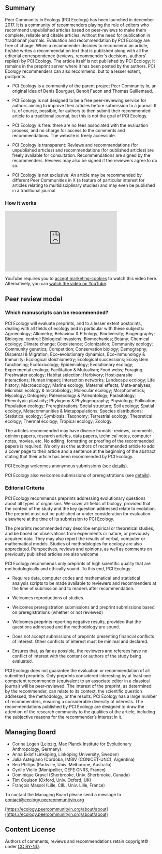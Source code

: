 ## Summary

Peer Community in Ecology (PCI Ecology) has been launched in december 2017. It is a community of recommenders playing the role of editors who recommend unpublished articles based on peer-reviews to make them complete, reliable and citable articles, without the need for publication in ‘traditional’ journals. Evaluation and recommendation by PCI Ecology are free of charge. When a recommender decides to recommend an article, he/she writes a recommendation text that is published along with all the editorial correspondence (reviews, recommender's decisions, authors’ replies) by PCI Ecology. The article itself is not published by PCI Ecology; it remains in the preprint server where it has been posted by the authors. PCI Ecology recommenders can also recommend, but to a lesser extent, postprints.

* PCI Ecology is a community of the parent project Peer Community In, an original idea of Denis Bourguet, Benoit Facon and Thomas Guillemaud.

* PCI Ecology is not designed to be a free peer-reviewing service for authors aiming to improve their articles before submission to a journal. It is, of course, possible, for authors to then submit their recommended article to a traditional journal, but this is not the goal of PCI Ecology.

* PCI Ecology is free: there are no fees associated with the evaluation process, and no charge for access to the comments and recommendations. The website is freely accessible.

* PCI Ecology is transparent: Reviews and recommendations (for unpublished articles) and recommendations (for published articles) are freely available for consultation. Recommendations are signed by the recommenders. Reviews may also be signed if the reviewers agree to do so.

* PCI Ecology is not exclusive: An article may be recommended by different Peer Communities in X (a feature of particular interest for articles relating to multidisciplinary studies) and may even be published in a traditional journal.

### How it works
<iframe width="370" height="200" src="https://www.youtube.com/embed/4PZhpnc8wwo" frameborder="0" allowfullscreen=""></iframe>
<p class="cookieconsent-optout-marketing">
  YouTube requires you to <a href="javascript:Cookiebot.renew()">accept marketing-cookies</a> to watch this video here.
  Alternatively, you can <a href="https://www.youtube.com/v/4PZhpnc8wwo">watch the video on YouTube</a>.
</p>

## Peer review model

### Which manuscripts can be recommended?

PCI Ecology will evaluate preprints, and to a lesser extent postprints, dealing with all fields of ecology and in particular with these subjects: Agroecology; Allometry; Behaviour & Ethology; Biodiversity; Biogeography; Biological control; Biological invasions; Biomechanics; Botany; Chemical ecology; Climate change; Coexistence; Colonization; Community ecology; Community genetics; Competition; Conservation biology; Demography; Dispersal & Migration; Eco-evolutionary dynamics; Eco-immunology & Immunity; Ecological stoichiometry; Ecological successions; Ecosystem functioning; Ecotoxicology; Epidemiology; Evolutionary ecology; Experimental ecology; Facilitation & Mutualism; Food webs; Foraging; Freshwater ecology; Habitat selection; Herbivory; Host-parasite interactions; Human impact; Interaction networks; Landscape ecology; Life history; Macroecology; Marine ecology; Maternal effects; Meta-analyses; Microbial ecology & microbiology; Molecular ecology; Morphometrics; Mycology; Ontogeny; Paleoecology & Paleontology; Parasitology; Phenotypic plasticity; Phylogeny & Phylogeography; Physiology; Pollination; Population ecology; Preregistrations; Social structure; Soil ecology; Spatial ecology, Metacommunities & Metapopulations; Species distributions; Statistical ecology; Symbiosis; Taxonomy; Terrestrial ecology; Theoretical ecology; Thermal ecology; Tropical ecology; Zoology.
 
The articles recommended may have diverse formats: reviews, comments, opinion papers, research articles, data papers, technical notes, computer notes, movies, etc. No editing, formatting or proofing of the recommended papers is required. We only ask the authors of recommended article to add a cover page to their article and a sentence at the beginning of the abstract stating that their article has been recommended by PCI Ecology.  

PCI Ecology welcomes anonymous submissions (see [details](https://ecology.peercommunityin.org/about/help_generic/for%20authors)).

PCI Ecology also welcomes submissions of preregistrations (see [details](https://ecology.peercommunityin.org/about/help_practical#To%20submit%20a%20preregistration%20of%20a%20study)).

### Editorial Criteria

PCI Ecology recommends preprints addressing evolutionary questions about all types of organisms. We cover all fields of biology, provided that the context of the study and the key question addressed relate to evolution. The preprint must not be published or under consideration for evaluation elsewhere at the time of its submission to PCI Ecology.
 
The preprints recommended may describe empirical or theoretical studies, and be based on observations from experiments or nature, or previously acquired data. They may also report the results of verbal, computer or mathematical models. Studies of methodologies for ecology are also appreciated. Perspectives, reviews and opinions, as well as comments on previously published articles are also welcome.
 
PCI Ecology recommends only preprints of high scientific quality that are methodologically and ethically sound. To this end, PCI Ecology:

* Requires data, computer codes and mathematical and statistical analysis scripts to be made available to reviewers and recommenders at the time of submission and to readers after recommendation.

* Welcomes reproductions of studies.

* Welcomes preregistration submissions and preprint submissions based on preregistrations (whether or not reviewed)

* Welcomes preprints reporting negative results, provided that the questions addressed and the methodology are sound.

* Does not accept submissions of preprints presenting financial conflicts of interest. Other conflicts of interest must be minimal and declared.

* Ensures that, as far as possible, the reviewers and referees have no conflict of interest with the content or authors of the study being evaluated.
 
PCI Ecology does not guarantee the evaluation or recommendation of all submitted preprints. Only preprints considered interesting by at least one competent recommender (equivalent to an associate editor in a classical journal) will be peer-reviewed. The interest of the preprint, as determined by the recommender, can relate to its context, the scientific question addressed, the methodology, or the results. PCI Ecology has a large number of recommenders, ensuring a considerable diversity of interests. The recommendations published by PCI Ecology are designed to draw the attention of the research community to the qualities of the article, including the subjective reasons for the recommender’s interest in it.

## Managing Board

* Corina Logan (Leipzig, Max Planck Institute for Evolutionary Anthropology, Germany)
* Anna Eklof (Linköping, Linköping University, Sweden)
* Julia Astegiano (Córdoba, IMBIV (CONICET-UNC), Argentina)
* Ben Phillips (Parkville, Univ. Melbourne, Australia)
* Cyrille Violle (Montpellier, CEFE CNRS, France)
* Dominique Gravel (Sherbrooke, Univ. Sherbrooke, Canada)
* Tim Coulson (Oxford, Univ. Oxford, UK)
* François Massol (Lille, CIIL, Univ. Lille, France)

To contact the Managing Board please send a message to [contact@ecology.peercommunityin.org](mailto:contact@ecology.peercommunityin.org)

[https://ecology.peercommunityin.org/about/about](https://ecology.peercommunityin.org/about/about)

## Content License

Authors of comments, reviews and recommendations retain copyright© under [CC BY-ND](https://creativecommons.org/licenses/by-nd/4.0/).
